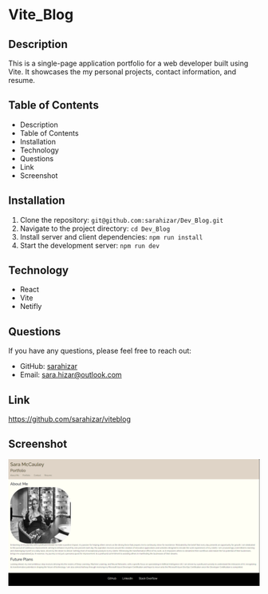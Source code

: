# Vite_Blog

## Description
This is a single-page application portfolio for a web developer built using Vite. It showcases the my personal projects, contact information, and resume.

## Table of Contents

- Description
- Table of Contents
- Installation
- Technology
- Questions
- Link
- Screenshot

## Installation
1. Clone the repository: `git@github.com:sarahizar/Dev_Blog.git`
2. Navigate to the project directory: `cd Dev_Blog`
3. Install server and client dependencies: `npm run install`
4. Start the development server: `npm run dev`

## Technology
- React
- Vite
- Netifly

## Questions 
If you have any questions, please feel free to reach out:
- GitHub: [sarahizar](https://github.com/sarahizar)
- Email: sara.hizar@outlook.com

## Link
https://github.com/sarahizar/viteblog

## Screenshot
![My Image](dev.port.png)
